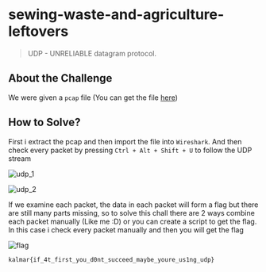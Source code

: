 # sewing-waste-and-agriculture-leftovers
> UDP - UNRELIABLE datagram protocol.

## About the Challenge
We were given a `pcap` file (You can get the file [here](swaal.pcap.gz))

## How to Solve?
First i extract the pcap and then import the file into `Wireshark`. And then check every packet by pressing `Ctrl + Alt + Shift + U` to follow the UDP stream

![udp_1](images/udp_1.png)

![udp_2](images/udp_2.png)

If we examine each packet, the data in each packet will form a flag but there are still many parts missing, so to solve this chall there are 2 ways combine each packet manually (Like me :D) or you can create a script to get the flag. In this case i check every packet manually and then you will get the flag

![flag](images/flag.png)

```
kalmar{if_4t_first_you_d0nt_succeed_maybe_youre_us1ng_udp}
```